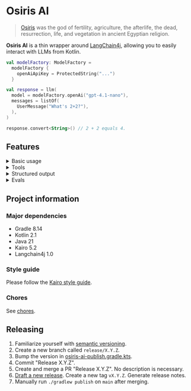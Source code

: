 # Osiris AI

> [Osiris](https://en.wikipedia.org/wiki/Osiris) was the god of fertility, agriculture,
> the afterlife, the dead, resurrection, life, and vegetation
> in ancient Egyptian religion.

**Osiris AI** is a thin wrapper around [LangChain4j](https://github.com/langchain4j/langchain4j),
allowing you to easily interact with LLMs from Kotlin.

```kotlin
val modelFactory: ModelFactory =
  modelFactory {
    openAiApiKey = ProtectedString("...")
  }

val response = llm(
  model = modelFactory.openAi("gpt-4.1-nano"),
  messages = listOf(
    UserMessage("What's 2+2?"),
  ),
)

response.convert<String>() // 2 + 2 equals 4.
```

## Features

<details>

<summary>Basic usage</summary>

```kotlin
val response = llm(
  model = modelFactory.openAi("gpt-4.1-nano"),
  messages = listOf(
    UserMessage("What's 2+2?"),
  ),
)

response.convert<String>() // 2 + 2 equals 4.
```

</details>

<details>

<summary>Tools</summary>

```kotlin
object WeatherTool : Tool<WeatherTool.Input, WeatherTool.Output>("weather") {
  data class Input(
    @LlmSchema.Description("The city to get the weather for.")
    val location: String,
  )

  data class Output(
    val temperature: String,
    val conditions: String,
  )

   override val description: String = "Gets the weather."

   override suspend fun execute(input: Input): Output =
      TODO("Your implementation.")
}

val response = llm(
  model = modelFactory.openAi("gpt-4.1-nano"),
  tools = listOf(WeatherTool),
  messages = listOf(
    UserMessage("What's the weather in Calgary?"),
  ),
)

response.convert<String>() // The weather in Calgary is sunny with a temperature of 15 degrees Celsius.
```

</details>

<details>

<summary>Structured output</summary>

```kotlin
@LlmSchema.SchemaName("person")
data class Person(
  val name: String,
  val age: Int,
)

val response = llm(
  model = modelFactory.openAi("gpt-4.1-nano"),
  responseType = Person::class,
  messages = listOf(
    UserMessage("Jeff Hudson, 29, is a software engineer. He's also a pilot and an ultra trail runner."),
    SystemMessage("Provide a JSON representation of the person matching this description."),
  ),
)

response.convert<String>() // Person(name=Jeff Hudson, age=29)
```

</details>

<details>

<summary>Evals</summary>

```kotlin
val response = llm(
  model = modelFactory.openAi("gpt-4.1-nano"),
  tools = listOf(WeatherTool),
  messages = listOf(
    UserMessage("What's the weather in Calgary?"),
  ),
)

evaluate(
  model = modelFactory.openAi("o3-mini"),
  response = response.convert<String>().shouldNotBeNull(),
  criteria = "Should say the weather in Calgary is 15 degrees Celsius and sunny.",
)
```

</details>

## Project information

### Major dependencies

- Gradle 8.14
- Kotlin 2.1
- Java 21
- Kairo 5.2
- Langchain4j 1.0

### Style guide

Please follow the [Kairo style guide](https://github.com/hudson155/kairo/blob/main/docs/style-guide.md).

### Chores

See [chores](./docs/chores.md).

## Releasing

1. Familiarize yourself with [semantic versioning](https://semver.org/).
2. Create a new branch called `release/X.Y.Z`.
3. Bump the version in [osiris-ai-publish.gradle.kts](./buildSrc/src/main/kotlin/osiris-ai-publish.gradle.kts).
4. Commit "Release X.Y.Z".
5. Create and merge a PR "Release X.Y.Z". No description is necessary.
6. [Draft a new release](https://github.com/hudson155/osiris-ai/releases/new).
   Create a new tag `vX.Y.Z`. Generate release notes.
7. Manually run `./gradlew publish` on `main` after merging.
